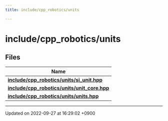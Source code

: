 ```yaml
---
title: include/cpp_robotics/units

---
```


# include/cpp_robotics/units



## Files

| Name           |
| -------------- |
| **[include/cpp_robotics/units/si_unit.hpp](/cpp_robotics/doxybook/Files/si__unit_8hpp/#file-si-unit.hpp)**  |
| **[include/cpp_robotics/units/unit_core.hpp](/cpp_robotics/doxybook/Files/unit__core_8hpp/#file-unit-core.hpp)**  |
| **[include/cpp_robotics/units/units.hpp](/cpp_robotics/doxybook/Files/units_8hpp/#file-units.hpp)**  |






-------------------------------

Updated on 2022-09-27 at 16:29:02 +0900
